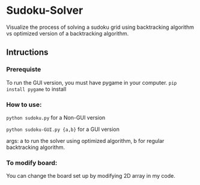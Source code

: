 # Sudoku-Solver

Visualize the process of solving a sudoku grid using backtracking algorithm vs optimized version of a backtracking algorithm. 

## Intructions

### Prerequiste
To run the GUI version, you must have pygame in your computer.
```pip install pygame``` to install
### How to use:
```python sudoku.py``` for a Non-GUI version

```python sudoku-GUI.py {a,b}``` for a GUI version

args: a to run the solver using optimized algorithm, b for regular backtracking algorithm.
### To modify board:
You can change the board set up by modifying 2D array in my code. 




